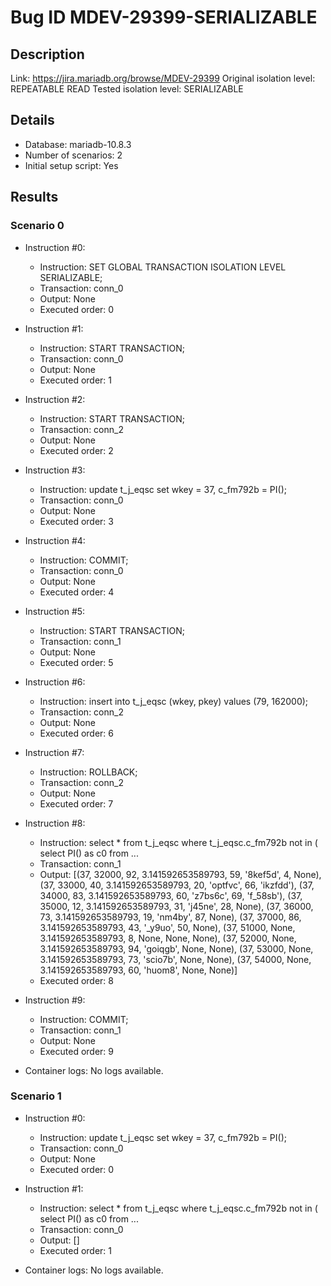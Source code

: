 # Bug ID MDEV-29399-SERIALIZABLE

## Description

Link:                     https://jira.mariadb.org/browse/MDEV-29399
Original isolation level: REPEATABLE READ
Tested isolation level:   SERIALIZABLE


## Details
 * Database: mariadb-10.8.3
 * Number of scenarios: 2
 * Initial setup script: Yes

## Results
### Scenario 0
 * Instruction #0:
     - Instruction:  SET GLOBAL TRANSACTION ISOLATION LEVEL SERIALIZABLE;
     - Transaction: conn_0
     - Output: None
     - Executed order: 0
 * Instruction #1:
     - Instruction:  START TRANSACTION;
     - Transaction: conn_0
     - Output: None
     - Executed order: 1
 * Instruction #2:
     - Instruction:  START TRANSACTION;
     - Transaction: conn_2
     - Output: None
     - Executed order: 2
 * Instruction #3:
     - Instruction:  update t_j_eqsc set wkey = 37, c_fm792b = PI();
     - Transaction: conn_0
     - Output: None
     - Executed order: 3
 * Instruction #4:
     - Instruction:  COMMIT;
     - Transaction: conn_0
     - Output: None
     - Executed order: 4
 * Instruction #5:
     - Instruction:  START TRANSACTION;
     - Transaction: conn_1
     - Output: None
     - Executed order: 5
 * Instruction #6:
     - Instruction:  insert into t_j_eqsc (wkey, pkey) values (79, 162000);
     - Transaction: conn_2
     - Output: None
     - Executed order: 6
 * Instruction #7:
     - Instruction:  ROLLBACK;
     - Transaction: conn_2
     - Output: None
     - Executed order: 7
 * Instruction #8:
     - Instruction:  select * from t_j_eqsc where t_j_eqsc.c_fm792b not in ( select PI() as c0 from ...
     - Transaction: conn_1
     - Output: [(37, 32000, 92, 3.141592653589793, 59, '8kef5d', 4, None), (37, 33000, 40, 3.141592653589793, 20, 'optfvc', 66, 'ikzfdd'), (37, 34000, 83, 3.141592653589793, 60, 'z7bs6c', 69, 'f_58sb'), (37, 35000, 12, 3.141592653589793, 31, 'j45ne', 28, None), (37, 36000, 73, 3.141592653589793, 19, 'nm4by', 87, None), (37, 37000, 86, 3.141592653589793, 43, '_y9uo', 50, None), (37, 51000, None, 3.141592653589793, 8, None, None, None), (37, 52000, None, 3.141592653589793, 94, 'goiqgb', None, None), (37, 53000, None, 3.141592653589793, 73, 'scio7b', None, None), (37, 54000, None, 3.141592653589793, 60, 'huom8', None, None)]
     - Executed order: 8
 * Instruction #9:
     - Instruction:  COMMIT;
     - Transaction: conn_1
     - Output: None
     - Executed order: 9

 * Container logs:
   No logs available.

### Scenario 1
 * Instruction #0:
     - Instruction:  update t_j_eqsc set wkey = 37, c_fm792b = PI();
     - Transaction: conn_0
     - Output: None
     - Executed order: 0
 * Instruction #1:
     - Instruction:  select * from t_j_eqsc where t_j_eqsc.c_fm792b not in ( select PI() as c0 from ...
     - Transaction: conn_0
     - Output: []
     - Executed order: 1

 * Container logs:
   No logs available.
